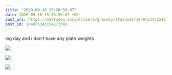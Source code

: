 ```yaml
---
title: "2020-09-16 15:38:59.07"
date: 2020-09-16 15:38:59.07 +00
post_uri: https://mastodon.social/users/gravely/statuses/104875343154273349
post_id: 104875343154273349
---
```

leg day and i don’t have any plate weights


![](/images/104875342858854611.jpg)

![](/images/104875342980148328.jpg)

![](/images/104875343087617772.jpg)

